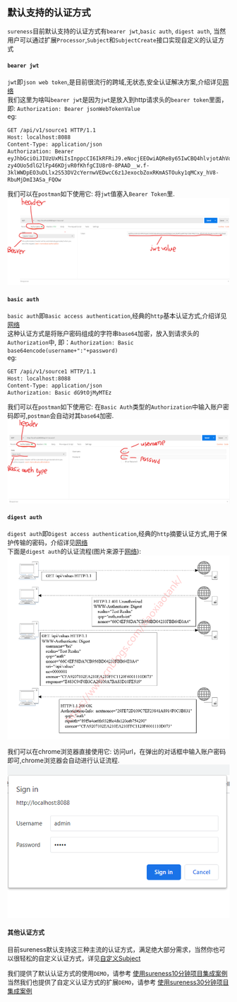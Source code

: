 ## 默认支持的认证方式  

`sureness`目前默认支持的认证方式有`bearer jwt`,`basic auth`, `digest auth`, 当然用户可以通过扩展`Processor`,`Subject`和`SubjectCreate`接口实现自定义的认证方式  

#### `bearer jwt`  
`jwt`即`json web token`,是目前很流行的跨域,无状态,安全认证解决方案,介绍详见[网络](http://www.ruanyifeng.com/blog/2018/07/json_web_token-tutorial.html)  
我们这里为啥叫`bearer jwt`是因为`jwt`是放入到http请求头的`bearer token`里面，即:  `Authorization: Bearer jsonWebTokenValue`  
eg: 
```
GET /api/v1/source1 HTTP/1.1
Host: localhost:8088
Content-Type: application/json
Authorization: Bearer eyJhbGciOiJIUzUxMiIsInppcCI6IkRFRiJ9.eNocjEEOwiAQRe8y65IwCBQ4hlvjotAhVqs1DBoT492l7F5e_vtfuNYFAliUPs3aCrIuCW1nFDHlUaBVqJOLJpkIA_ArtnHd7o0X5s43egim8qayy6lCQOOUd15JHIA-zy4OUo5dlG2lFp46KDjvR0fKhfgCIU8r0-8PAAD__w.f-3klWWDpEO3uDLlx2S53DV2cYernwVEDwcC6z1JexocbZoxRKmASTOuky1qMCxy_hV8-RbuMjDmI3ASa_FQOw
```  

我们可以在`postman`如下使用它: 将`jwt`值塞入`Bearer Token`里.  
![jwtPostmanUse](../_images/jwtPostmanUse.png)  

#### `basic auth`  
`basic auth`即`Basic access authentication`,经典的`http`基本认证方式,介绍详见[网络](https://www.jianshu.com/p/4cd42f7359f4)    
这种认证方式是将账户密码组成的字符串`base64`加密，放入到请求头的 `Authorization`中, 即：`Authorization: Basic base64encode(username+":"+password)`  
eg:  
```
GET /api/v1/source1 HTTP/1.1
Host: localhost:8088
Content-Type: application/json
Authorization: Basic dG9tOjMyMTEz
```  

我们可以在`postman`如下使用它: 在`Basic Auth`类型的`Authorization`中输入账户密码即可,`postman`会自动对其`base64`加密.  
![basicAuthPostmanUse](../_images/basicAuthPostmanUse.png)  

#### `digest auth`  
`digest auth`即`Digest access authentication`,经典的`http`摘要认证方式,用于保护传输的密码，介绍详见[网络](https://www.cnblogs.com/xiaoxiaotank/p/11078571.html)       
下面是`digest auth`的认证流程(图片来源于[网络](https://www.cnblogs.com/xiaoxiaotank/p/11078571.html)):  
![digestFlow](../_images/digestFlow.png)  

我们可以在chrome浏览器直接使用它: 访问url，在弹出的对话框中输入账户密码即可,chrome浏览器会自动进行认证流程.    
![digestAuthChromeUse](../_images/digestAuthUse.png)    


#### 其他认证方式  
目前sureness默认支持这三种主流的认证方式，满足绝大部分需求，当然你也可以很轻松的自定义认证方式，详见[自定义Subject](cn/custom-subject.md)  

我们提供了默认认证方式的使用`DEMO`，请参考 [使用sureness10分钟项目集成案例](cn/sample-bootstrap.md)   
当然我们也提供了自定义认证方式的扩展`DEMO`，请参考 [使用sureness30分钟项目集成案例](cn/sample-tom.md)     

